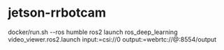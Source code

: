 # jetson-rrbotcam


docker/run.sh --ros humble ros2 launch ros_deep_learning video_viewer.ros2.launch input:=csi://0 output:=webrtc://@:8554/output